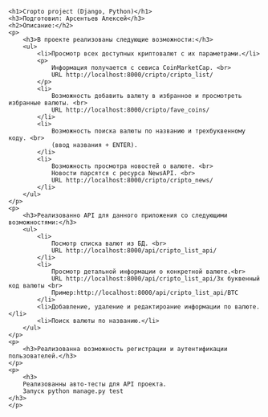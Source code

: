     <h1>Cropto project (Django, Python)</h1>
    <h3>Подготовил: Арсентьев Алексей</h3>
    <h2>Описание:</h2>
    <p>
        <h3>В проекте реализованы следующие возможности:</h3>
        <ul>
            <li>Просмотр всех доступных криптовалют с их параметрами.</li>
            <p>
                Информация получается с севиса CoinMarketCap. <br>
                URL http://localhost:8000/cripto/cripto_list/
            </p>
            <li>
                Возможность добавить валюту в избранное и просмотреть избранные валюты. <br>
                URL http://localhost:8000/cripto/fave_coins/
            </li>
            <li>
                Возможность поиска валюты по названию и трехбуквенному коду. <br>
                (ввод названия + ENTER).
            </li>
            <li>
                Возможность просмотра новостей о валюте. <br>
                Новости парсятся с ресурса NewsAPI. <br>
                URL http://localhost:8000/cripto/cripto_news/
            </li>
        </ul>
    </p>
    <p>
        <h3>Реализованно API для данного приложения со следующими возможностями:</h3>
        <ul>
            <li>
                Посмотр списка валют из БД. <br>
                URL http://localhost:8000/api/cripto_list_api/
            </li>
            <li>
                Просмотр детальной информации о конкретной валюте.<br>
                URL http://localhost:8000/api/cripto_list_api/3х буквенный код валюты <br>
                Пример:http://localhost:8000/api/cripto_list_api/BTC
            </li>
            <li>Добавление, удаление и редактироание информации по валюте.</li>
            <li>Поиск валюты по названию.</li>
        </ul>
    </p>
    <p>
        <h3>Реализованна возможность регистрации и аутентификации пользователей.</h3>
    </p>
    <p>
        <h3>
        Реализованны авто-тесты для API проекта.
        Запуск python manage.py test
    </h3>
    </p>
